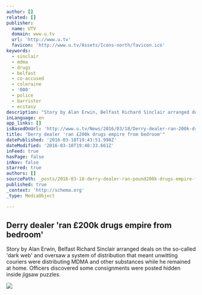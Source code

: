 ```yaml
---
author: []
related: []
publisher:
  name: UTV
  domain: www.u.tv
  url: 'http://www.u.tv'
  favicon: 'http://www.u.tv/Assets/Icons-north/favicon.ico'
keywords:
  - sinclair
  - mdma
  - drugs
  - belfast
  - co-accused
  - coleraine
  - '000'
  - police
  - barrister
  - ecstasy
description: "Story by Alan Erwin, Belfast Richard Sinclair arranged deals on the so-called 'dark web' and oversaw a system of distribution that meant unwitting couriers were distributing MDMA and other substances while he remained at home. Officers discovered some consignments were posted hidden inside jigsaw puzzles."
inLanguage: en
app_links: []
isBasedOnUrl: 'http://www.u.tv/News/2016/03/18/Derry-dealer-ran-200k-drugs-empire-from-bedroom-55993'
title: "Derry dealer 'ran £200k drugs empire from bedroom'"
datePublished: '2016-03-18T19:43:51.998Z'
dateModified: '2016-03-18T19:40:33.661Z'
inFeed: true
hasPage: false
inNav: false
starred: true
authors: []
sourcePath: _posts/2016-03-18-derry-dealer-ran-pound200k-drugs-empire-from-bedroom.md
published: true
_context: 'http://schema.org'
_type: MediaObject

---
```

<article style=""><h1>Derry dealer 'ran £200k drugs empire from bedroom'</h1><p>Story by Alan Erwin, Belfast Richard Sinclair arranged deals on the so-called 'dark web' and oversaw a system of distribution that meant unwitting couriers were distributing MDMA and other substances while he remained at home. Officers discovered some consignments were posted hidden inside jigsaw puzzles.</p><img src="http://www.u.tv/assets/data/mediafile/21d55400-ed04-4e50-b4d8-615fb1a6d92b/700" /></article>